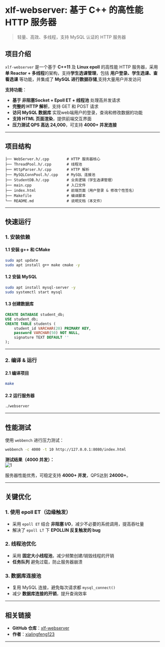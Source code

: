 #  xlf-webserver: 基于 C++ 的高性能 HTTP 服务器  
>  轻量、高效、多线程，支持 MySQL 认证的 HTTP 服务器

##  项目介绍  
`xlf-webserver` 是一个基于 **C++11** 及 **Linux epoll** 的高性能 HTTP 服务器，采用**单 Reactor + 多线程**的架构，支持**学生选课管理**，包括 **用户登录、学生选课、查看选课** 等功能，并集成了 **MySQL 进行数据存储**,支持大量用户并发访问

 **支持功能**：
-  **基于 非阻塞Socket + Epoll ET + 线程池** 处理高并发请求  
-  **完整的 HTTP 解析**，支持 GET 和 POST 请求  
-  **访问 MySQL 数据库**  实现web端用户的登录，查询和修改数据的功能
-  **支持 HTML 页面渲染**，提供前端交互界面  
-  **压力测试 QPS 高达 24,000**，可支持 **4000+ 并发连接**  

---

##  项目结构
```plaintext
├── WebServer.h/.cpp        # HTTP 服务器核心
├── ThreadPool.h/.cpp       # 线程池
├── HttpParser.h/.cpp       # HTTP 解析
├── MySQLConnPool.h/.cpp    # MySQL 连接池
├── StudentDB.h/.cpp        # 业务逻辑（学生选课管理）
├── main.cpp                # 入口文件
├── index.html              # 前端页面（用户登录 & 修改个性签名）
├── Makefile                # 编译脚本
└── README.md               # 说明文档（本文件）
```

---

##  快速运行

###  1. 安装依赖
#### 1.1 安装 g++ 和 CMake
```bash
sudo apt update
sudo apt install g++ make cmake -y
```

####  1.2 安装 MySQL
```bash
sudo apt install mysql-server -y
sudo systemctl start mysql
```

####  1.3 创建数据库
```sql
CREATE DATABASE student_db;
USE student_db;
CREATE TABLE students (
    student_id VARCHAR(20) PRIMARY KEY,
    password VARCHAR(50) NOT NULL,
    signature TEXT DEFAULT ''
);
```

---

###  2. 编译 & 运行

####  2.1 编译项目
```bash
make
```

#### 2.2 运行服务器
```bash
./webserver
```
---

##  性能测试
使用 `webbench` 进行压力测试：
```bash
webbench -c 4000 -t 10 http://127.0.0.1:8080/index.html
```
**测试结果（4000 并发）：**  
![1](https://github.com/user-attachments/assets/3f7d7040-b68c-4383-bf6c-87e97d5d48a4)

服务器性能优秀，可稳定支持 **4000+ 并发**，QPS达到 **24000+**。

---

## 关键优化
###  1. 使用 epoll ET（边缘触发）
- 采用 `epoll ET` 结合 **非阻塞 I/O**，减少不必要的系统调用，提高吞吐量  
- 解决了 `epoll LT` 下 **EPOLLIN 反复触发的 bug**  

###  2. 线程池优化
- 采用 **固定大小线程池**，减少频繁创建/销毁线程的开销  
- **任务队列** 避免过载，防止服务器崩溃  

###  3. 数据库连接池
- 复用 MySQL 连接，避免每次请求都 `mysql_connect()`  
- 减少 **数据库连接的开销**，提升查询效率  

---

##  相关链接
- **GitHub 仓库**：[xlf-webserver](https://github.com/xialingfeng123/xlf-webserver)
- **作者**：[xialingfeng123](https://github.com/xialingfeng123)

---
